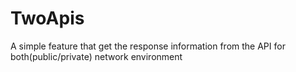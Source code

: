 # TwoApis
A simple feature that get the response information from the API for both(public/private) network environment
